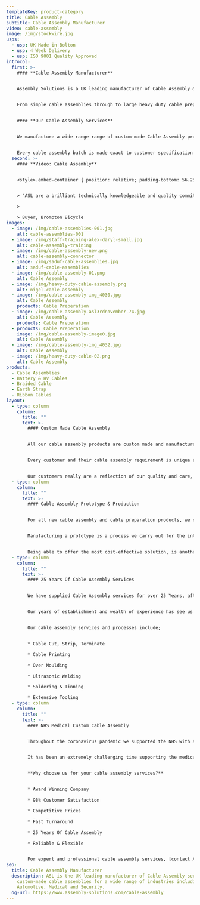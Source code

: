 ```yaml
---
templateKey: product-category
title: Cable Assembly
subtitle: Cable Assembly Manufacturer
video: cable-assembly
image: /img/stockwire.jpg
usps:
  - usp: UK Made in Bolton
  - usp: 4 Week Delivery
  - usp: ISO 9001 Quality Approved
introcol:
  first: >-
    #### **Cable Assembly Manufacturer**


    Assembly Solutions is a UK leading manufacturer of Cable Assembly & Cable Preparation Services. We're an award winning Bolton based family business, fully accredited to the Quality International Standards of **ISO 9001** and **ISO 45001**.


    From simple cable assemblies through to large heavy duty cable prepared assemblies seen on our cable assembly video, we are fully equipped to manufacturer any type of electrical cable requirement. Our highly skilled wiring operating team are fully trained to the IPC Cable Assembly Standards, proving their quality in all cable assembly production processes; crimping, soldering, tinning and understanding acceptable tolerances set by the customer.


    #### **Our Cable Assembly Services**


    We manufacture a wide range range of custom-made Cable Assembly products, from Automotive Electric Vehicle Battery Cables, through to Heavy Duty Machinery Equipment Power Cable Assemblies.


    Every cable assembly batch is made exact to customer specification and passes through a precise Quality Inspection and 100% electrical test to ensure accuracy and reliability before being packed and despatched.  We pride ourselves on providing a highly efficient and cost-effective service, where all our cable assembly products are manufactured competitively and on a fast turnaround.
  second: >-
    #### **Video: Cable Assembly**


    <style>.embed-container { position: relative; padding-bottom: 56.25%; height: 0; overflow: hidden; max-width: 100%; } .embed-container iframe, .embed-container object, .embed-container embed { position: absolute; top: 0; left: 0; width: 100%; height: 100%; }</style><div class='embed-container'><iframe src='https://www.youtube.com/embed/JM9UP2GiQ_M?loop=1&playlist=JM9UP2GiQ_M' frameborder='0' allowfullscreen></iframe></div>


    > "ASL are a brilliant technically knowledgeable and quality committed company. They have been our cable assembly supplier for over 10 Years and continue to deliver excellence. We really enjoy working with them, the sales team and technical engineers are always a delight to deal with!"

    >

    > Buyer, Brompton Bicycle
images:
  - image: /img/cable-assemblies-001.jpg
    alt: cable-assemblies-001
  - image: /img/staff-training-alex-daryl-small.jpg
    alt: cable-assembly-training
  - image: /img/cable-assembly-new.png
    alt: cable-assembly-connector
  - image: /img/saduf-cable-assemblies.jpg
    alt: saduf-cable-assemblies
  - image: /img/cable-assembly-01.png
    alt: Cable Assembly
  - image: /img/heavy-duty-cable-assembly.png
    alt: nigel-cable-assembly
  - image: /img/cable-assembly-img_4030.jpg
    alt: Cable Assembly
    products: Cable Preperation
  - image: /img/cable-assembly-asl3rdnovember-74.jpg
    alt: Cable Assembly
    products: Cable Preperation
  - products: Cable Preperation
    image: /img/cable-assembly-image0.jpg
    alt: Cable Assembly
  - image: /img/cable-assembly-img_4032.jpg
    alt: Cable Assembly
  - image: /img/heavy-duty-cable-02.png
    alt: Cable Assembly
products:
  - Cable Assemblies
  - Battery & HV Cables
  - Braided Cable
  - Earth Strap
  - Ribbon Cables
layout:
  - type: column
    column:
      title: ""
      text: >-
        #### Custom Made Cable Assembly


        All our cable assembly products are custom made and manufactured against customer drawing and specification. We have technical engineering expertise to support and advise of any beneficial technical or cost-effective changes to the cable assembly.


        Every customer and their cable assembly requirement is unique and different to others that we manufacture, as we supply to such a diverse set of Industries. Our sales and engineering team work closely with customers to ensure we fully understand the application and purpose of the assembly. We provide cost-effective quotes, and run sample prototypes prior to full batch production to ensure quality and specification meets customer approval.


        Our customers really are a reflection of our quality and care, which is why we are immensely proud to manufacture cable assemblies for two world-renowned manufacturers, Aston Martin and Brompton Bicycle. These two customers are examples where the opportunities have grown from manufacturing a handful of their cable assembly products, to now producing an extensive range of cost-effective [cable assemblies](/cable-assemblies) and wiring looms to their operational plants.
  - type: column
    column:
      title: ""
      text: >-
        #### Cable Assembly Prototype & Production


        For all new cable assembly and cable preparation products, we create a sample prototype. This to ensure it meets customer approval and also helps to avoid any issues that could occur in future build, such as part availability or quality processes.   


        Manufacturing a prototype is a process we carry out for the introduction of all new cable assembly and [cable preparation assemblies](/cable-preparation). It helps to reveal any design flaws that could affect functionality, but also potential problems in the supply chain or manufacturing processes. A sample is good practice to ensure production is streamlined and efficient for the future volume builds.


        Being able to offer the most cost-effective solution, is another reason we carry out a prototype before production, as creating the first one-off helps us fully understand the total cost of production. Some connectors take longer to assemble if they require soldering or specialist skills so prototyping a design allows us to explore ways to speed up production, reduce labour time and reduce costs – for example by using components that are easier and quicker to assemble.
  - type: column
    column:
      title: ""
      text: >-
        #### 25 Years Of Cable Assembly Services


        We have supplied Cable Assembly services for over 25 Years, after the company was founded in 2020. It was an incredible milestone to reach and has been a journey of growth since the start, where we started off manufacturing only certain types of cable assembly, and from there steadily grown, where we now also build [wiring looms and wiring harnesses](/wiring-loom).


        Our years of establishment and wealth of experience has see us grow into one a trusted UK leading British manufacturer which is reputable for all cable assembly services and other wiring products. Being a supplier of cable assembly services for over 25 years has extensively broadened our knowledge and expertise in multiple markets. These include; Automotive, General Engineering, Medical & Nuclear.


        Our cable assembly services and processes include;


        * Cable Cut, Strip, Terminate

        * Cable Printing

        * Over Moulding

        * Ultrasonic Welding

        * Soldering & Tinning

        * Extensive Tooling
  - type: column
    column:
      title: ""
      text: >-
        #### NHS Medical Custom Cable Assembly


        Throughout the coronavirus pandemic we supported the NHS with a range cable assembly products for medical equipment. These included; cable assemblies for Covid testing apparatus, hospital bed cables, sterilisation[](www.assembly-solutions.com/cable-assemblies) [cable assemblies](https://www.assembly-solutions.com/cable-assemblies)[](www.assembly-solutions.com/cable-assemblies) and ventilation equipment cables. 


        It has been an extremely challenging time supporting the medical and healthcare industry, but we're immensely proud of our workforce that have put in extra over time every week to show their support in helping hospitals and ill patients all over the world.


        **Why choose us for your cable assembly services?**


        * Award Winning Company

        * 98% Customer Satisfaction

        * Competitive Prices

        * Fast Turnaround

        * 25 Years Of Cable Assembly

        * Reliable & Flexible


        For expert and professional cable assembly services, [contact Assembly Solutions ](https://www.assembly-solutions.com/contact)today for a specially tailored quote and advice on your project.
seo:
  title: Cable Assembly Manufacturer
  description: ASL is the UK leading manufacturer of Cable Assembly services and
    custom-made cable assemblies for a wide range of industries including
    Automotive, Medical and Security.
  og-url: https://www.assembly-solutions.com/cable-assembly
---
```

